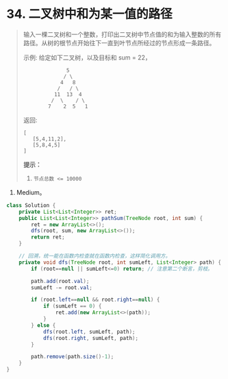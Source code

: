 # 34. 二叉树中和为某一值的路径

> 输入一棵二叉树和一个整数，打印出二叉树中节点值的和为输入整数的所有路径。从树的根节点开始往下一直到叶节点所经过的节点形成一条路径。
>
> 示例:
> 给定如下二叉树，以及目标和 sum = 22，
>
> ```
>               5
>              / \
>             4   8
>            /   / \
>           11  13  4
>          /  \    / \
>         7    2  5   1
> ```
>
> 返回:
>
> ```
> [
>    [5,4,11,2],
>    [5,8,4,5]
> ]
> ```
>
> **提示：**
>
> 1. `节点总数 <= 10000`

1. Medium。

```java
class Solution {
    private List<List<Integer>> ret;
    public List<List<Integer>> pathSum(TreeNode root, int sum) {
        ret = new ArrayList<>();
        dfs(root, sum, new ArrayList<>());
        return ret;
    }

    // 回溯，统一能在函数内检查就在函数内检查，这样简化调用方。
    private void dfs(TreeNode root, int sumLeft, List<Integer> path) {
        if (root==null || sumLeft<=0) return; // 注意第二个断言，剪枝。

        path.add(root.val);
        sumLeft -= root.val;

        if (root.left==null && root.right==null) {
            if (sumLeft == 0) {
                ret.add(new ArrayList<>(path));
            }
        } else {
            dfs(root.left, sumLeft, path);
            dfs(root.right, sumLeft, path);
        }

        path.remove(path.size()-1);
    }
}
```

